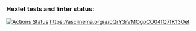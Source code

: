 ### Hexlet tests and linter status:
[![Actions Status](https://github.com/kendudan/frontend-project-lvl2/workflows/hexlet-check/badge.svg)](https://github.com/kendudan/frontend-project-lvl2/actions)
https://asciinema.org/a/cQrY3rVMOgpCO04fQ7fK13Oet